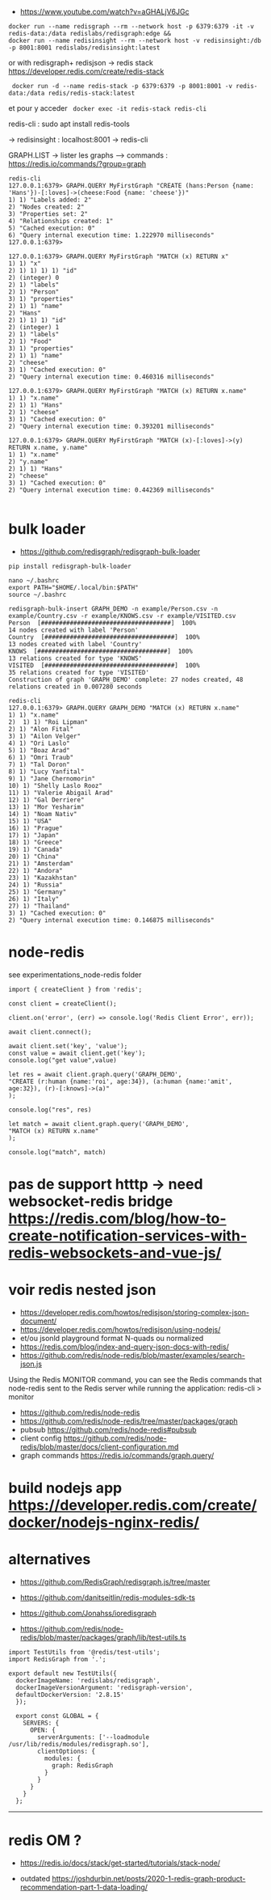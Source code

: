 - https://www.youtube.com/watch?v=aGHALjV6JGc

```
docker run --name redisgraph --rm --network host -p 6379:6379 -it -v redis-data:/data redislabs/redisgraph:edge &&
docker run --name redisinsight --rm --network host -v redisinsight:/db -p 8001:8001 redislabs/redisinsight:latest

```
or with redisgraph+ redisjson -> redis stack https://developer.redis.com/create/redis-stack

```
 docker run -d --name redis-stack -p 6379:6379 -p 8001:8001 -v redis-data:/data redis/redis-stack:latest
```
et pour y acceder ` docker exec -it redis-stack redis-cli`


redis-cli : sudo apt install redis-tools

-> redisinsight : localhost:8001
-> redis-cli


GRAPH.LIST -> lister les graphs
--> commands : https://redis.io/commands/?group=graph

```
redis-cli
127.0.0.1:6379> GRAPH.QUERY MyFirstGraph "CREATE (hans:Person {name: 'Hans'})-[:loves]->(cheese:Food {name: 'cheese'})"
1) 1) "Labels added: 2"
2) "Nodes created: 2"
3) "Properties set: 2"
4) "Relationships created: 1"
5) "Cached execution: 0"
6) "Query internal execution time: 1.222970 milliseconds"
127.0.0.1:6379>

127.0.0.1:6379> GRAPH.QUERY MyFirstGraph "MATCH (x) RETURN x"
1) 1) "x"
2) 1) 1) 1) 1) "id"
2) (integer) 0
2) 1) "labels"
2) 1) "Person"
3) 1) "properties"
2) 1) 1) "name"
2) "Hans"
2) 1) 1) 1) "id"
2) (integer) 1
2) 1) "labels"
2) 1) "Food"
3) 1) "properties"
2) 1) 1) "name"
2) "cheese"
3) 1) "Cached execution: 0"
2) "Query internal execution time: 0.460316 milliseconds"

127.0.0.1:6379> GRAPH.QUERY MyFirstGraph "MATCH (x) RETURN x.name"
1) 1) "x.name"
2) 1) 1) "Hans"
2) 1) "cheese"
3) 1) "Cached execution: 0"
2) "Query internal execution time: 0.393201 milliseconds"

127.0.0.1:6379> GRAPH.QUERY MyFirstGraph "MATCH (x)-[:loves]->(y) RETURN x.name, y.name"
1) 1) "x.name"
2) "y.name"
2) 1) 1) "Hans"
2) "cheese"
3) 1) "Cached execution: 0"
2) "Query internal execution time: 0.442369 milliseconds"


```

# bulk loader
- https://github.com/redisgraph/redisgraph-bulk-loader
```
pip install redisgraph-bulk-loader

nano ~/.bashrc
export PATH="$HOME/.local/bin:$PATH"
source ~/.bashrc

redisgraph-bulk-insert GRAPH_DEMO -n example/Person.csv -n example/Country.csv -r example/KNOWS.csv -r example/VISITED.csv
Person  [####################################]  100%
14 nodes created with label 'Person'
Country  [####################################]  100%
13 nodes created with label 'Country'
KNOWS  [####################################]  100%
13 relations created for type 'KNOWS'
VISITED  [####################################]  100%
35 relations created for type 'VISITED'
Construction of graph 'GRAPH_DEMO' complete: 27 nodes created, 48 relations created in 0.007280 seconds

redis-cli
127.0.0.1:6379> GRAPH.QUERY GRAPH_DEMO "MATCH (x) RETURN x.name"
1) 1) "x.name"
2)  1) 1) "Roi Lipman"
2) 1) "Alon Fital"
3) 1) "Ailon Velger"
4) 1) "Ori Laslo"
5) 1) "Boaz Arad"
6) 1) "Omri Traub"
7) 1) "Tal Doron"
8) 1) "Lucy Yanfital"
9) 1) "Jane Chernomorin"
10) 1) "Shelly Laslo Rooz"
11) 1) "Valerie Abigail Arad"
12) 1) "Gal Derriere"
13) 1) "Mor Yesharim"
14) 1) "Noam Nativ"
15) 1) "USA"
16) 1) "Prague"
17) 1) "Japan"
18) 1) "Greece"
19) 1) "Canada"
20) 1) "China"
21) 1) "Amsterdam"
22) 1) "Andora"
23) 1) "Kazakhstan"
24) 1) "Russia"
25) 1) "Germany"
26) 1) "Italy"
27) 1) "Thailand"
3) 1) "Cached execution: 0"
2) "Query internal execution time: 0.146875 milliseconds"

```

# node-redis
see experimentations_node-redis folder

```
import { createClient } from 'redis';

const client = createClient();

client.on('error', (err) => console.log('Redis Client Error', err));

await client.connect();

await client.set('key', 'value');
const value = await client.get('key');
console.log("get value",value)

let res = await client.graph.query('GRAPH_DEMO',
"CREATE (r:human {name:'roi', age:34}), (a:human {name:'amit', age:32}), (r)-[:knows]->(a)"
);

console.log("res", res)

let match = await client.graph.query('GRAPH_DEMO',
"MATCH (x) RETURN x.name"
);

console.log("match", match)
```


# pas de support htttp -> need websocket-redis bridge https://redis.com/blog/how-to-create-notification-services-with-redis-websockets-and-vue-js/

# voir redis nested json
- https://developer.redis.com/howtos/redisjson/storing-complex-json-document/
- https://developer.redis.com/howtos/redisjson/using-nodejs/
- et/ou jsonld playground format N-quads ou normalized
- https://redis.com/blog/index-and-query-json-docs-with-redis/
- https://github.com/redis/node-redis/blob/master/examples/search-json.js

Using the Redis MONITOR command, you can see the Redis commands that node-redis sent to the Redis server while running the application: redis-cli > monitor


- https://github.com/redis/node-redis
- https://github.com/redis/node-redis/tree/master/packages/graph
- pubsub https://github.com/redis/node-redis#pubsub
- client config https://github.com/redis/node-redis/blob/master/docs/client-configuration.md
- graph commands https://redis.io/commands/graph.query/

# build nodejs app https://developer.redis.com/create/docker/nodejs-nginx-redis/


# alternatives
- https://github.com/RedisGraph/redisgraph.js/tree/master
- https://github.com/danitseitlin/redis-modules-sdk-ts
- https://github.com/Jonahss/ioredisgraph


- https://github.com/redis/node-redis/blob/master/packages/graph/lib/test-utils.ts
```
import TestUtils from '@redis/test-utils';
import RedisGraph from '.';

export default new TestUtils({
  dockerImageName: 'redislabs/redisgraph',
  dockerImageVersionArgument: 'redisgraph-version',
  defaultDockerVersion: '2.8.15'
  });

  export const GLOBAL = {
    SERVERS: {
      OPEN: {
        serverArguments: ['--loadmodule /usr/lib/redis/modules/redisgraph.so'],
        clientOptions: {
          modules: {
            graph: RedisGraph
          }
        }
      }
    }
  };
  ```


  ----
  # redis OM ?
  - https://redis.io/docs/stack/get-started/tutorials/stack-node/


  - outdated https://joshdurbin.net/posts/2020-1-redis-graph-product-recommendation-part-1-data-loading/
